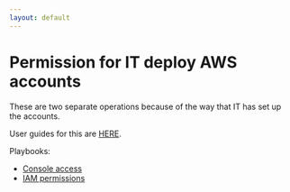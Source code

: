```yaml
---
layout: default
---
```

Permission for IT deploy AWS accounts
====

These are two separate operations because of the way that IT has set up the accounts.

User guides for this are [HERE](../../../guides/cloud_resources/index.md).

Playbooks:

* [Console access](ConsoleAccess.md)
* [IAM permissions](IAMPermissions.md)
